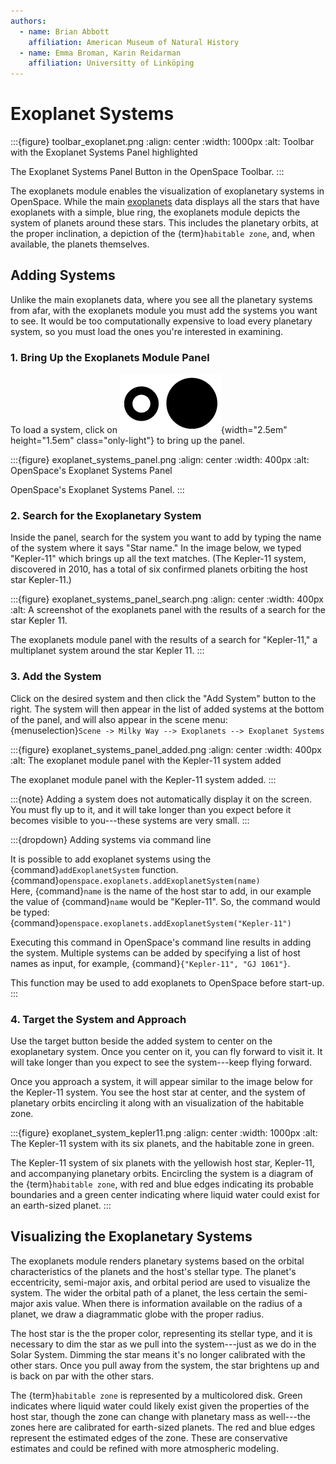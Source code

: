 ```yaml
---
authors:
  - name: Brian Abbott
    affiliation: American Museum of Natural History
  - name: Emma Broman, Karin Reidarman
    affiliation: Universitty of Linköping
---
```



# Exoplanet Systems

:::{figure} toolbar_exoplanet.png
:align: center
:width: 1000px
:alt: Toolbar with the Exoplanet Systems Panel highlighted

The Exoplanet Systems Panel Button in the OpenSpace Toolbar.
:::


The exoplanets module enables the visualization of exoplanetary systems in OpenSpace. While the main [exoplanets](/content/milky-way/exoplanets/exoplanet-systems/index) data displays all the stars that have exoplanets with a simple, blue ring, the exoplanets module depicts the system of planets around these stars. This includes the planetary orbits, at the proper inclination, a depiction of the {term}`habitable zone`, and, when available, the planets themselves.



## Adding Systems

Unlike the main exoplanets data, where you see all the planetary systems from afar, with the exoplanets module you must add the systems you want to see. It would be too computationally expensive to load every planetary system, so you must load the ones you're interested in examining.


### 1. Bring Up the Exoplanets Module Panel

To load a system, click on ![Exoplanets module icon](exoplanet_module_icon_lighttheme.png){width="2.5em" height="1.5em" class="only-light"} to bring up the panel.


:::{figure} exoplanet_systems_panel.png
:align: center
:width: 400px
:alt: OpenSpace's Exoplanet Systems Panel

OpenSpace's Exoplanet Systems Panel.
:::



### 2. Search for the Exoplanetary System

Inside the panel, search for the system you want to add by typing the name of the system where it says "Star name." In the image below, we typed "Kepler-11" which brings up all the text matches. (The Kepler-11 system, discovered in 2010, has a total of six confirmed planets orbiting the host star Kepler-11.)


:::{figure} exoplanet_systems_panel_search.png
:align: center
:width: 400px
:alt: A screenshot of the exoplanets panel with the results of a search for the star Kepler 11.

The exoplanets module panel with the results of a search for "Kepler-11," a multiplanet system around the star Kepler 11.
:::



### 3. Add the System

Click on the desired system and then click the "Add System" button to the right. The system will then appear in the list of added systems at the bottom of the panel, and will also appear in the scene menu: \
{menuselection}`Scene -> Milky Way --> Exoplanets --> Exoplanet Systems`

:::{figure} exoplanet_systems_panel_added.png
:align: center
:width: 400px
:alt: The exoplanet module panel with the Kepler-11 system added

The exoplanet module panel with the Kepler-11 system added.
:::



:::{note}
Adding a system does not automatically display it on the screen. You must fly up to it, and it will take longer than you expect before it becomes visible to you---these systems are very small.
:::



:::{dropdown} Adding systems via command line

It is possible to add exoplanet systems using the {command}`addExoplanetSystem` function. \
{command}`openspace.exoplanets.addExoplanetSystem(name)` \
Here, {command}`name` is the name of the host star to add, in our example the value of {command}`name` would be "Kepler-11". So, the command would be typed: \
{command}`openspace.exoplanets.addExoplanetSystem("Kepler-11")`

Executing this command in OpenSpace's command line results in adding the system. Multiple systems can be added by specifying a list of host names as input, for example, {command}`{"Kepler-11", "GJ 1061"}`.

This function may be used to add exoplanets to OpenSpace before start-up.
:::


### 4. Target the System and Approach

Use the target button beside the added system to center on the exoplanetary system. Once you center on it, you can fly forward to visit it. It will take longer than you expect to see the system---keep flying forward.

Once you approach a system, it will appear similar to the image below for the Kepler-11 system. You see the host star at center, and the system of planetary orbits encircling it along with an visualization of the habitable zone.

:::{figure} exoplanet_system_kepler11.png
:align: center
:width: 1000px
:alt: The Kepler-11 system with its six planets, and the habitable zone in green.

The Kepler-11 system of six planets with the yellowish host star, Kepler-11, and accompanying planetary orbits. Encircling the system is a diagram of the {term}`habitable zone`, with red and blue edges indicating its probable boundaries and a green center indicating where liquid water could exist for an earth-sized planet.
:::



## Visualizing the Exoplanetary Systems

The exoplanets module renders planetary systems based on the orbital characteristics of the planets and the host's stellar type. The planet's eccentricity, semi-major axis, and orbital period are used to visualize the system. The wider the orbital path of a planet, the less certain the semi-major axis value. When there is information available on the radius of a planet, we draw a diagrammatic globe with the proper radius.

The host star is the the proper color, representing its stellar type, and it is necessary to dim the star as we pull into the system---just as we do in the Solar System. Dimming the star means it's no longer calibrated with the other stars. Once you pull away from the system, the star brightens up and is back on par with the other stars.

The {term}`habitable zone` is represented by a multicolored disk. Green indicates where liquid water could likely exist given the properties of the host star, though the zone can change with planetary mass as well---the zones here are calibrated for earth-sized planets. The red and blue edges represent the estimated edges of the zone. These are conservative estimates and could be refined with more atmospheric modeling.
